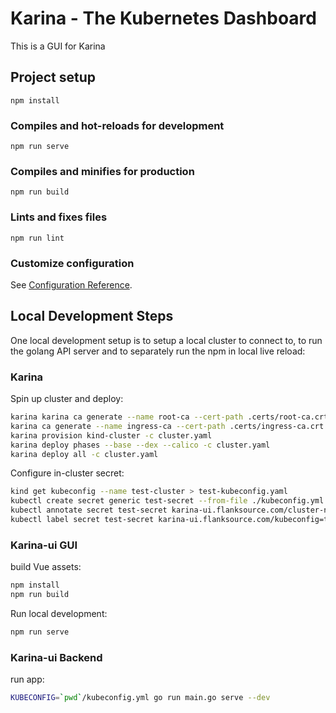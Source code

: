 # Karina - The Kubernetes Dashboard

This is a GUI for Karina

## Project setup
```
npm install
```

### Compiles and hot-reloads for development
```
npm run serve
```

### Compiles and minifies for production
```
npm run build
```

### Lints and fixes files
```
npm run lint
```

### Customize configuration
See [Configuration Reference](https://cli.vuejs.org/config/).

## Local Development Steps

One local development setup is to setup a local cluster to connect to, to run the golang API server and 
to separately run the npm in local live reload:

### Karina

Spin up cluster and deploy:

```bash
karina karina ca generate --name root-ca --cert-path .certs/root-ca.crt --private-key-path .certs/root-ca.key --password foobar  --expiry 1
karina ca generate --name ingress-ca --cert-path .certs/ingress-ca.crt --private-key-path .certs/ingress-ca.key --password foobar  --expiry 1
karina provision kind-cluster -c cluster.yaml
karina deploy phases --base --dex --calico -c cluster.yaml
karina deploy all -c cluster.yaml
```
Configure in-cluster secret:

```bash
kind get kubeconfig --name test-cluster > test-kubeconfig.yaml
kubectl create secret generic test-secret --from-file ./kubeconfig.yml
kubectl annotate secret test-secret karina-ui.flanksource.com/cluster-name=test-k8s
kubectl label secret test-secret karina-ui.flanksource.com/kubeconfig=true
```

### Karina-ui GUI

build Vue assets:

```bash
npm install
npm run build
```

Run local development:

```bash
npm run serve
```

### Karina-ui Backend

run app:

```bash
KUBECONFIG=`pwd`/kubeconfig.yml go run main.go serve --dev
```

